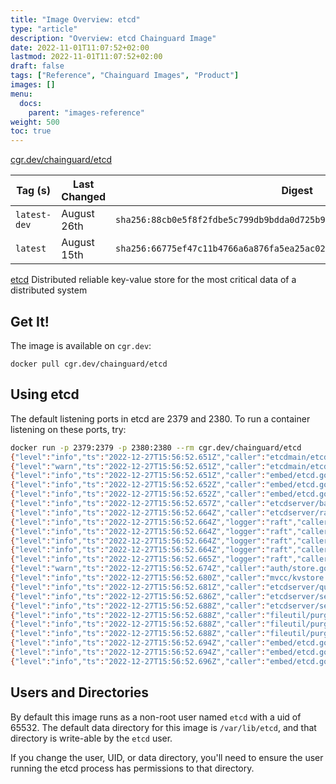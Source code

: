 ```yaml
---
title: "Image Overview: etcd"
type: "article"
description: "Overview: etcd Chainguard Image"
date: 2022-11-01T11:07:52+02:00
lastmod: 2022-11-01T11:07:52+02:00
draft: false
tags: ["Reference", "Chainguard Images", "Product"]
images: []
menu:
  docs:
    parent: "images-reference"
weight: 500
toc: true
---
```


[cgr.dev/chainguard/etcd](https://github.com/chainguard-images/images/tree/main/images/etcd)

| Tag (s)       | Last Changed | Digest                                                                    |
|---------------|--------------|---------------------------------------------------------------------------|
|  `latest-dev` | August 26th  | `sha256:88cb0e5f8f2fdbe5c799db9bdda0d725b9b3e13878f76b0ace1a951dbfbf3ca0` |
|  `latest`     | August 15th  | `sha256:66775ef47c11b4766a6a876fa5ea25ac024c057e11cdb117ba5930cc7df14a0f` |



[etcd](https://github.com/etcd-io/etcd) Distributed reliable key-value store for the most critical data of a distributed system

## Get It!

The image is available on `cgr.dev`:

```
docker pull cgr.dev/chainguard/etcd
```

## Using etcd

The default listening ports in etcd are 2379 and 2380.
To run a container listening on these ports, try:

```sh
docker run -p 2379:2379 -p 2380:2380 --rm cgr.dev/chainguard/etcd
{"level":"info","ts":"2022-12-27T15:56:52.651Z","caller":"etcdmain/etcd.go:73","msg":"Running: ","args":["etcd"]}
{"level":"warn","ts":"2022-12-27T15:56:52.651Z","caller":"etcdmain/etcd.go:105","msg":"'data-dir' was empty; using default","data-dir":"default.etcd"}
{"level":"info","ts":"2022-12-27T15:56:52.651Z","caller":"embed/etcd.go:124","msg":"configuring peer listeners","listen-peer-urls":["http://localhost:2380"]}
{"level":"info","ts":"2022-12-27T15:56:52.652Z","caller":"embed/etcd.go:132","msg":"configuring client listeners","listen-client-urls":["http://localhost:2379"]}
{"level":"info","ts":"2022-12-27T15:56:52.652Z","caller":"embed/etcd.go:306","msg":"starting an etcd server","etcd-version":"3.5.6","git-sha":"0a7cb3c","go-version":"go1.19.4","go-os":"linux","go-arch":"arm64","max-cpu-set":8,"max-cpu-available":8,"member-initialized":false,"name":"default","data-dir":"default.etcd","wal-dir":"","wal-dir-dedicated":"","member-dir":"default.etcd/member","force-new-cluster":false,"heartbeat-interval":"100ms","election-timeout":"1s","initial-election-tick-advance":true,"snapshot-count":100000,"max-wals":5,"max-snapshots":5,"snapshot-catchup-entries":5000,"initial-advertise-peer-urls":["http://localhost:2380"],"listen-peer-urls":["http://localhost:2380"],"advertise-client-urls":["http://localhost:2379"],"listen-client-urls":["http://localhost:2379"],"listen-metrics-urls":[],"cors":["*"],"host-whitelist":["*"],"initial-cluster":"default=http://localhost:2380","initial-cluster-state":"new","initial-cluster-token":"etcd-cluster","quota-backend-bytes":2147483648,"max-request-bytes":1572864,"max-concurrent-streams":4294967295,"pre-vote":true,"initial-corrupt-check":false,"corrupt-check-time-interval":"0s","compact-check-time-enabled":false,"compact-check-time-interval":"1m0s","auto-compaction-mode":"periodic","auto-compaction-retention":"0s","auto-compaction-interval":"0s","discovery-url":"","discovery-proxy":"","downgrade-check-interval":"5s"}
{"level":"info","ts":"2022-12-27T15:56:52.657Z","caller":"etcdserver/backend.go:81","msg":"opened backend db","path":"default.etcd/member/snap/db","took":"4.238167ms"}
{"level":"info","ts":"2022-12-27T15:56:52.664Z","caller":"etcdserver/raft.go:494","msg":"starting local member","local-member-id":"8e9e05c52164694d","cluster-id":"cdf818194e3a8c32"}
{"level":"info","ts":"2022-12-27T15:56:52.664Z","logger":"raft","caller":"etcdserver/zap_raft.go:77","msg":"8e9e05c52164694d switched to configuration voters=()"}
{"level":"info","ts":"2022-12-27T15:56:52.664Z","logger":"raft","caller":"etcdserver/zap_raft.go:77","msg":"8e9e05c52164694d became follower at term 0"}
{"level":"info","ts":"2022-12-27T15:56:52.664Z","logger":"raft","caller":"etcdserver/zap_raft.go:77","msg":"newRaft 8e9e05c52164694d [peers: [], term: 0, commit: 0, applied: 0, lastindex: 0, lastterm: 0]"}
{"level":"info","ts":"2022-12-27T15:56:52.664Z","logger":"raft","caller":"etcdserver/zap_raft.go:77","msg":"8e9e05c52164694d became follower at term 1"}
{"level":"info","ts":"2022-12-27T15:56:52.665Z","logger":"raft","caller":"etcdserver/zap_raft.go:77","msg":"8e9e05c52164694d switched to configuration voters=(10276657743932975437)"}
{"level":"warn","ts":"2022-12-27T15:56:52.674Z","caller":"auth/store.go:1234","msg":"simple token is not cryptographically signed"}
{"level":"info","ts":"2022-12-27T15:56:52.680Z","caller":"mvcc/kvstore.go:393","msg":"kvstore restored","current-rev":1}
{"level":"info","ts":"2022-12-27T15:56:52.681Z","caller":"etcdserver/quota.go:94","msg":"enabled backend quota with default value","quota-name":"v3-applier","quota-size-bytes":2147483648,"quota-size":"2.1 GB"}
{"level":"info","ts":"2022-12-27T15:56:52.686Z","caller":"etcdserver/server.go:854","msg":"starting etcd server","local-member-id":"8e9e05c52164694d","local-server-version":"3.5.6","cluster-version":"to_be_decided"}
{"level":"info","ts":"2022-12-27T15:56:52.688Z","caller":"etcdserver/server.go:738","msg":"started as single-node; fast-forwarding election ticks","local-member-id":"8e9e05c52164694d","forward-ticks":9,"forward-duration":"900ms","election-ticks":10,"election-timeout":"1s"}
{"level":"info","ts":"2022-12-27T15:56:52.688Z","caller":"fileutil/purge.go:44","msg":"started to purge file","dir":"default.etcd/member/snap","suffix":"snap.db","max":5,"interval":"30s"}
{"level":"info","ts":"2022-12-27T15:56:52.688Z","caller":"fileutil/purge.go:44","msg":"started to purge file","dir":"default.etcd/member/snap","suffix":"snap","max":5,"interval":"30s"}
{"level":"info","ts":"2022-12-27T15:56:52.688Z","caller":"fileutil/purge.go:44","msg":"started to purge file","dir":"default.etcd/member/wal","suffix":"wal","max":5,"interval":"30s"}
{"level":"info","ts":"2022-12-27T15:56:52.694Z","caller":"embed/etcd.go:275","msg":"now serving peer/client/metrics","local-member-id":"8e9e05c52164694d","initial-advertise-peer-urls":["http://localhost:2380"],"listen-peer-urls":["http://localhost:2380"],"advertise-client-urls":["http://localhost:2379"],"listen-client-urls":["http://localhost:2379"],"listen-metrics-urls":[]}
{"level":"info","ts":"2022-12-27T15:56:52.694Z","caller":"embed/etcd.go:586","msg":"serving peer traffic","address":"127.0.0.1:2380"}
{"level":"info","ts":"2022-12-27T15:56:52.696Z","caller":"embed/etcd.go:558","msg":"cmux::serve","address":"127.0.0.1:2380"}
```

## Users and Directories

By default this image runs as a non-root user named `etcd` with a uid of 65532.
The default data directory for this image is `/var/lib/etcd`, and that directory is write-able by the `etcd` user.

If you change the user, UID, or data directory, you'll need to ensure the user running the etcd process has permissions to that
directory.

